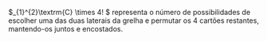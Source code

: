 $_{1}^{2}\textrm{C} \times 4! $ representa o número de possibilidades de escolher uma das duas laterais da grelha e permutar os 4 cartões restantes, mantendo-os juntos e encostados.
